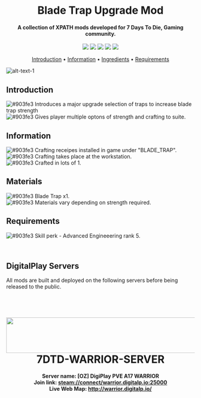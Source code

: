 <h1 align="center">Blade Trap Upgrade Mod</h1>

<h4 align="center">A collection of XPATH mods developed for 7 Days To Die, Gaming community.</h4>

<p align="center">
  <a href="http://discord.digitalp.io"><img src="https://img.shields.io/badge/dedicated%20server-yes-blue.svg?style=flat-square"></a> 
  <a href="http://discord.digitalp.io"><img src="https://img.shields.io/badge/7dtd__release-alpha-orange.svg?style=flat-square"></a>
  <a href="http://discord.digitalp.io"><img src="https://img.shields.io/badge/version-17.1-a25beb.svg?style=flat-square"></a>
  <a href="http://discord.digitalp.io"><img src="https://img.shields.io/badge/linux-yes-blue.svg?style=flat-square"></a>
  <a href="http://discord.digitalp.io"><img src="https://img.shields.io/badge/windows-yes-blue.svg?style=flat-square"></a>
</p>

<p align="center">
  <a href="#Introduction">Introduction</a> •
  <a href="#Information">Information</a> •
  <a href="#Ingredients">Ingredients</a> •
  <a href="#Requirements">Requirements</a> 
</p>

![alt-text-1](https://github.com/digital-play/7dtd-a17-mods-sol/blob/master/images/blade_trap_1.JPG "title-1")

## Introduction

![#903fe3](https://placehold.it/15/903fe3/000000?text=+) Introduces a major upgrade selection of traps to increase blade trap strength <br />
![#903fe3](https://placehold.it/15/903fe3/000000?text=+) Gives player multiple optons of strength and crafting to suite. <br />

## Information

![#903fe3](https://placehold.it/15/903fe3/000000?text=+) Crafting receipes installed in game under "BLADE_TRAP". <br />
![#903fe3](https://placehold.it/15/903fe3/000000?text=+) Crafting takes place at the workstation. <br />
![#903fe3](https://placehold.it/15/903fe3/000000?text=+) Crafted in lots of 1. <br />

## Materials

![#903fe3](https://placehold.it/15/903fe3/000000?text=+) Blade Trap x1. <br />
![#903fe3](https://placehold.it/15/903fe3/000000?text=+) Materials vary depending on strength required. <br />

## Requirements

![#903fe3](https://placehold.it/15/903fe3/000000?text=+) Skill perk - Advanced Engineeering rank 5. <br />

<br />


## DigitalPlay Servers 

All mods are built and deployed on the following servers before being released to the public. 

<h1 align="center">
  <br>
  <a href="https://www.gametracker.com/server_info/139.99.144.61:25000/" target="_blank"><img src="https://cache.gametracker.com/server_info/139.99.144.61:25000/b_560_95_1.png" border="0" width="560" height="95" alt=""/></a>
  <br>
  7DTD-WARRIOR-SERVER<br></h1>
<h4 align="center" >Server name: [OZ] DigiPlay PVE A17 WARRIOR<br />
Join link: <a href="steam://connect/warrior.digitalp.io:25000" target="_blank">steam://connect/warrior.digitalp.io:25000</a><br />
Live Web Map: <a href="http://warrior.digitalp.io/" target="_blank">http://warrior.digitalp.io/</a></h4>
  




